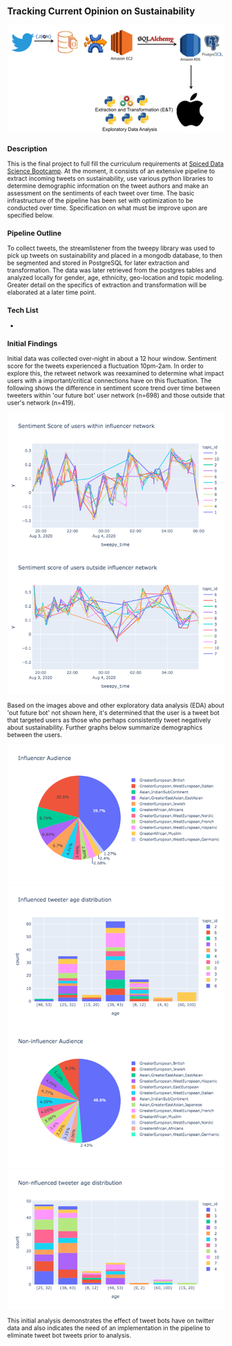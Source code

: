## Tracking Current Opinion on Sustainability

![pipeline_overview](images/pipeline_general.png)

### Description

This is the final project to full fill the curriculum requirements at [Spiced Data Science Bootcamp](https://www.spiced-academy.com/en/program/data-science/berlin). At the moment, it consists of an extensive pipeline to extract incoming tweets on sustainability, use various python libraries to determine demographic information on the tweet authors and make an assessment on the sentiments of each tweet over time. The basic infrastructure of the pipeline has been set with optimization to be conducted over time. Specification on what must be improve upon are specified below.

### Pipeline Outline

To collect tweets, the streamlistener from the tweepy library was used to pick up tweets on sustainability and placed in a mongodb database, to then be segmented and stored in PostgreSQL for later extraction and transformation. The data was later retrieved from the postgres tables and analyzed locally for gender, age, ethnicity, geo-location and topic modeling. Greater detail on the specifics of extraction and transformation will be elaborated at a later time point.

### Tech List

- 

### Initial Findings

Initial data was collected over-night in about a 12 hour window. Sentiment score for the tweets experienced a fluctuation 10pm-2am. In order to explore this, the retweet network was reexamined to determine what impact users with a important/critical connections have on this fluctuation. The following shows the difference in sentiment score trend over time between tweeters within 'our future bot' user network (n=698) and those outside that user's network (n=419).

![influencer_timeline](images/influencer_timeline.png)
![non_influencer_timeline](images/non_influencer_timeline.png)

Based on the images above and other exploratory data analysis (EDA) about 'out future bot' not shown here, it's determined that the user is a tweet bot that targeted users as those who perhaps consistently tweet negatively about sustainability. Further graphs below summarize demographics between the users.

![influencer_race](images/influencer_ravce.png)
![influencer_age](images/influencer_age.png)
![non_influencer_race](images/non_influencer_race.png)
![non_influencer_age](images/non_influencer_age.png)

This initial analysis demonstrates the effect of tweet bots have on twitter data and also indicates the need of an implementation in the pipeline to eliminate tweet bot tweets prior to analysis.
